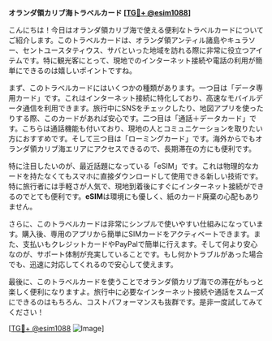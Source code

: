 **オランダ領カリブ海トラベルカード [[TG💪+ @esim1088](https://t.me/s/esim1088)]**

こんにちは！今日はオランダ領カリブ海で使える便利なトラベルカードについてご紹介します。このトラベルカードは、オランダ領アンティル諸島やキュラソー、セントユースタティウス、サバといった地域を訪れる際に非常に役立つアイテムです。特に観光客にとって、現地でのインターネット接続や電話の利用が簡単にできるのは嬉しいポイントですね。

まず、このトラベルカードにはいくつかの種類があります。一つ目は「データ専用カード」です。これはインターネット接続に特化しており、高速なモバイルデータ通信を利用できます。旅行中にSNSをチェックしたり、地図アプリを使ったりする際、このカードがあれば安心です。二つ目は「通話＋データカード」です。こちらは通話機能も付いており、現地の人とコミュニケーションを取りたい方におすすめです。そして三つ目は「ローミングカード」です。海外からでもオランダ領カリブ海エリアにアクセスできるので、長期滞在の方にも便利です。

特に注目したいのが、最近話題になっている「eSIM」です。これは物理的なカードを持たなくてもスマホに直接ダウンロードして使用できる新しい技術です。特に旅行者には手軽さが人気で、現地到着後にすぐにインターネット接続ができるのでとても便利です。**eSIM**は環境にも優しく、紙のカード廃棄の心配もありません。

さらに、このトラベルカードは非常にシンプルで使いやすい仕組みになっています。購入後、専用のアプリから簡単にSIMカードをアクティベートできます。また、支払いもクレジットカードやPayPalで簡単に行えます。そして何より安心なのが、サポート体制が充実していることです。もし何かトラブルがあった場合でも、迅速に対応してくれるので安心して使えます。

最後に、このトラベルカードを使うことでオランダ領カリブ海での滞在がもっと楽しく便利になりますよ。旅行中に必要なインターネット接続や通話をスムーズにできるのはもちろん、コストパフォーマンスも抜群です。是非一度試してみてください！

[[TG💪+ @esim1088](https://t.me/s/esim1088) ![Image](https://i.postimg.cc/Y0z9fWf4/image.png)]